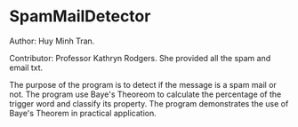 # SpamMailDetector

Author: Huy Minh Tran.

Contributor: Professor Kathryn Rodgers. She provided all the spam and email txt.

The purpose of the program is to detect if the message is a spam mail or not. The program use Baye's Theoreom to calculate the percentage of the trigger word and classify its property.
The program demonstrates the use of Baye's Theorem in practical application.
